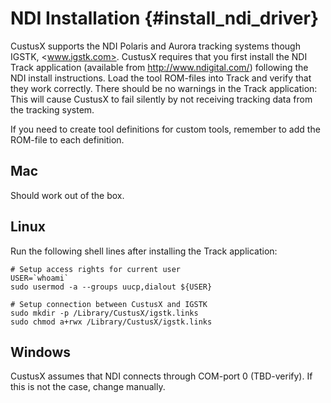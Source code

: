 NDI Installation {#install_ndi_driver}
===================

CustusX supports the NDI Polaris and Aurora tracking systems though IGSTK, <www.igstk.com>. CustusX requires that
you first install the NDI Track application (available from <http://www.ndigital.com/>) following the NDI 
install instructions. Load the tool ROM-files into Track and verify that they work correctly. There should
be no warnings in the Track application: This will cause CustusX to fail silently by not receiving tracking
data from the tracking system.

If you need to create tool definitions for custom tools, remember to add the ROM-file to each definition. 

Mac
-----------------------------------------------------------
Should work out of the box.

Linux
-----------------------------------------------------------
Run the following shell lines after installing the Track application:

	# Setup access rights for current user
	USER=`whoami`
	sudo usermod -a --groups uucp,dialout ${USER}

	# Setup connection between CustusX and IGSTK
	sudo mkdir -p /Library/CustusX/igstk.links
	sudo chmod a+rwx /Library/CustusX/igstk.links

Windows
-----------------------------------------------------------
CustusX assumes that NDI connects through COM-port 0 (TBD-verify). If this is not the case, change manually.

